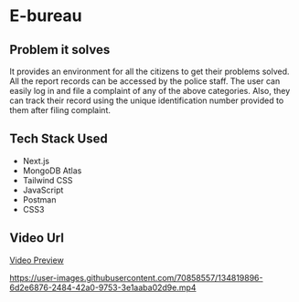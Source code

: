 # E-bureau

## Problem it solves

It provides an environment for all the citizens to get their problems solved. All the report records can be accessed by the police staff. The user can easily log in and file a complaint of any of the above categories. Also, they can track their record using the unique identification number provided to them after filing complaint.

## Tech Stack Used

- Next.js
- MongoDB Atlas
- Tailwind CSS
- JavaScript
- Postman
- CSS3

## Video Url

[Video Preview](https://youtu.be/GKvoI8nf254)


https://user-images.githubusercontent.com/70858557/134819896-6d2e6876-2484-42a0-9753-3e1aaba02d9e.mp4
